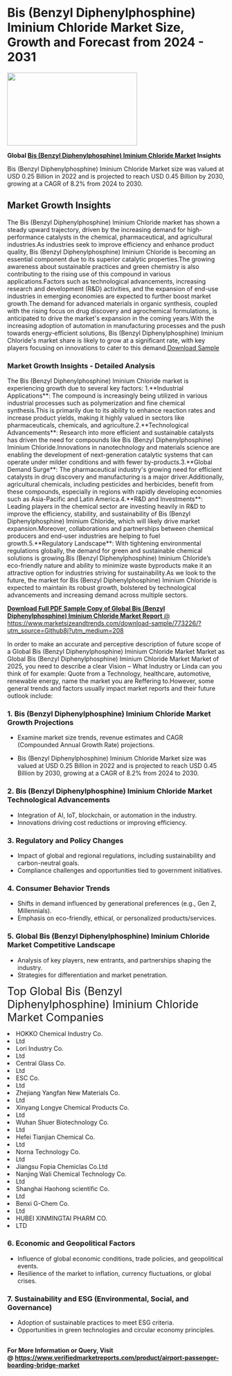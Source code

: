<H1>Bis (Benzyl Diphenylphosphine) Iminium Chloride Market Size, Growth and Forecast from 2024 - 2031</H1><img class="aligncenter size-medium wp-image-584254" src="https://thirdeyenews.in/wp-content/uploads/2024/09/Global-Market-Research-300x168.jpeg" alt="" width="300" height="168" /><p><strong>Global&nbsp;<a href="https://www.marketsizeandtrends.com/download-sample/773226/?utm_source=Github8j?utm_medium=208">Bis (Benzyl Diphenylphosphine) Iminium Chloride Market</a> Insights</strong></p><p>Bis (Benzyl Diphenylphosphine) Iminium Chloride Market size was valued at USD 0.25 Billion in 2022 and is projected to reach USD 0.45 Billion by 2030, growing at a CAGR of 8.2% from 2024 to 2030.</p><p><h2>Market Growth Insights</h2> The Bis (Benzyl Diphenylphosphine) Iminium Chloride market has shown a steady upward trajectory, driven by the increasing demand for high-performance catalysts in the chemical, pharmaceutical, and agricultural industries.As industries seek to improve efficiency and enhance product quality, Bis (Benzyl Diphenylphosphine) Iminium Chloride is becoming an essential component due to its superior catalytic properties.The growing awareness about sustainable practices and green chemistry is also contributing to the rising use of this compound in various applications.Factors such as technological advancements, increasing research and development (R&D) activities, and the expansion of end-use industries in emerging economies are expected to further boost market growth.The demand for advanced materials in organic synthesis, coupled with the rising focus on drug discovery and agrochemical formulations, is anticipated to drive the market's expansion in the coming years.With the increasing adoption of automation in manufacturing processes and the push towards energy-efficient solutions, Bis (Benzyl Diphenylphosphine) Iminium Chloride's market share is likely to grow at a significant rate, with key players focusing on innovations to cater to this demand.<a href="#">Download Sample</a> <h3>Market Growth Insights - Detailed Analysis</h3> The Bis (Benzyl Diphenylphosphine) Iminium Chloride market is experiencing growth due to several key factors: 1.**Industrial Applications**: The compound is increasingly being utilized in various industrial processes such as polymerization and fine chemical synthesis.This is primarily due to its ability to enhance reaction rates and increase product yields, making it highly valued in sectors like pharmaceuticals, chemicals, and agriculture.2.**Technological Advancements**: Research into more efficient and sustainable catalysts has driven the need for compounds like Bis (Benzyl Diphenylphosphine) Iminium Chloride.Innovations in nanotechnology and materials science are enabling the development of next-generation catalytic systems that can operate under milder conditions and with fewer by-products.3.**Global Demand Surge**: The pharmaceutical industry's growing need for efficient catalysts in drug discovery and manufacturing is a major driver.Additionally, agricultural chemicals, including pesticides and herbicides, benefit from these compounds, especially in regions with rapidly developing economies such as Asia-Pacific and Latin America.4.**R&D and Investments**: Leading players in the chemical sector are investing heavily in R&D to improve the efficiency, stability, and sustainability of Bis (Benzyl Diphenylphosphine) Iminium Chloride, which will likely drive market expansion.Moreover, collaborations and partnerships between chemical producers and end-user industries are helping to fuel growth.5.**Regulatory Landscape**: With tightening environmental regulations globally, the demand for green and sustainable chemical solutions is growing.Bis (Benzyl Diphenylphosphine) Iminium Chloride’s eco-friendly nature and ability to minimize waste byproducts make it an attractive option for industries striving for sustainability.As we look to the future, the market for Bis (Benzyl Diphenylphosphine) Iminium Chloride is expected to maintain its robust growth, bolstered by technological advancements and increasing demand across multiple sectors.<a href="#"></p><p><span class=""><strong>Download Full PDF Sample Copy of Global Bis (Benzyl Diphenylphosphine) Iminium Chloride Market Report</strong> @ <a href="https://www.marketsizeandtrends.com/download-sample/773226/?utm_source=Github8j?utm_medium=208" target="_blank">https://www.marketsizeandtrends.com/download-sample/773226/?utm_source=Github8j?utm_medium=208</a></span></p><p>In order to make an accurate and perceptive description of future scope of a Global&nbsp;Bis (Benzyl Diphenylphosphine) Iminium Chloride Market Market as Global&nbsp;Bis (Benzyl Diphenylphosphine) Iminium Chloride Market Market of 2025, you need to describe a clear Vision &ndash; What Industry or Linda can you think of for example: Quote from a Technology, healthcare, automotive, renewable energy, name the market you are Reffering to.However, some general trends and factors usually impact market reports and their future outlook include:</p><h3>1.&nbsp;<strong>Bis (Benzyl Diphenylphosphine) Iminium Chloride Market Growth Projections</strong></h3><ul><li>Examine market size trends, revenue estimates and CAGR (Compounded Annual Growth Rate) projections.</li><li><p>Bis (Benzyl Diphenylphosphine) Iminium Chloride Market size was valued at USD 0.25 Billion in 2022 and is projected to reach USD 0.45 Billion by 2030, growing at a CAGR of 8.2% from 2024 to 2030.</p></li></ul><h3>2.&nbsp;<strong>Bis (Benzyl Diphenylphosphine) Iminium Chloride Market Technological Advancements</strong></h3><ul><li>Integration of AI, IoT, blockchain, or automation in the industry.</li><li>Innovations driving cost reductions or improving efficiency.</li></ul><h3>3.&nbsp;<strong>Regulatory and Policy Changes</strong></h3><ul><li>Impact of global and regional regulations, including sustainability and carbon-neutral goals.</li><li>Compliance challenges and opportunities tied to government initiatives.</li></ul><h3>4.&nbsp;<strong>Consumer Behavior Trends</strong></h3><ul><li>Shifts in demand influenced by generational preferences (e.g., Gen Z, Millennials).</li><li>Emphasis on eco-friendly, ethical, or personalized products/services.</li></ul><h3>5.&nbsp;<strong>Global Bis (Benzyl Diphenylphosphine) Iminium Chloride Market Competitive Landscape</strong></h3><ul><li>Analysis of key players, new entrants, and partnerships shaping the industry.</li><li>Strategies for differentiation and market penetration.</li></ul><p data-pm-slice="1 1 []"><span style="color: inherit; font-family: inherit; font-size: 25px;">Top Global Bis (Benzyl Diphenylphosphine) Iminium Chloride Market Companies</span></p><div class="" data-test-id=""><p><li>HOKKO Chemical Industry Co.</li><li>Ltd</li><li> Lori Industry Co.</li><li> Ltd</li><li> Central Glass Co.</li><li> Ltd</li><li> ESC Co.</li><li>Ltd</li><li> Zhejiang Yangfan New Materials Co.</li><li>Ltd</li><li> Xinyang Longye Chemical Products Co.</li><li> Ltd</li><li> Wuhan Shuer Biotechnology Co.</li><li> Ltd</li><li> Hefei Tianjian Chemical Co.</li><li> Ltd</li><li> Norna Technology Co.</li><li>Ltd</li><li> Jiangsu Fopia Chemiclas Co.Ltd</li><li> Nanjing Wali Chemical Technology Co.</li><li> Ltd</li><li> Shanghai Haohong scientific Co.</li><li> Ltd</li><li> Benxi G-Chem Co.</li><li> Ltd</li><li> HUBEI XINMINGTAI PHARM CO.</li><li>LTD</li></p></div><h3>6.&nbsp;<strong>Economic and Geopolitical Factors</strong></h3><ul><li>Influence of global economic conditions, trade policies, and geopolitical events.</li><li>Resilience of the market to inflation, currency fluctuations, or global crises.</li></ul><h3>7.&nbsp;<strong>Sustainability and ESG (Environmental, Social, and Governance)</strong></h3><ul><li>Adoption of sustainable practices to meet ESG criteria.</li><li>Opportunities in green technologies and circular economy principles.</li></ul><h2><strong style="font-size: 14px;">For More Information or Query, Visit @&nbsp;</strong><a style="background-color: #ffffff; font-size: 14px;" href="https://www.marketsizeandtrends.com/report/bis-benzyl-diphenylphosphine-iminium-chloride-market/" target="_blank">https://www.verifiedmarketreports.com/product/airport-passenger-boarding-bridge-market</a></h2>